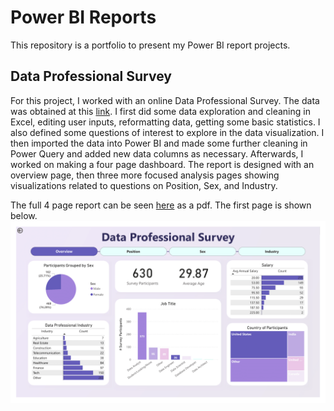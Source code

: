 # Power BI Reports
This repository is a portfolio to present my Power BI report projects.

## Data Professional Survey
For this project, I worked with an online Data Professional Survey. The data was obtained at this [link](https://github.com/AlexTheAnalyst/Power-BI/blob/main/Power%20BI%20-%20Final%20Project.xlsx). I first did some data exploration and cleaning in Excel, editing user inputs, reformatting data, getting some basic statistics. I also defined some questions of interest to explore in the data visualization. I then imported the data into Power BI and made some further cleaning in Power Query and added new data columns as necessary. Afterwards, I worked on making a four page dashboard. The report is designed with an overview page, then three more focused analysis pages showing visualizations related to questions on Position, Sex, and Industry.

The full 4 page report can be seen [here](https://github.com/celestejasmine/Power-BI-Reports/blob/main/Data%20Professional%20Survey%20-%20Power%20BI%20Report.pdf) as a pdf. The first page is shown below.
![Data Professional Survey](https://github.com/celestejasmine/Power-BI-Reports/blob/main/First%20Page%20Image%20-%20Power%20BI%20Report%20-%20Data%20Professional%20Survey%20-%20Overview.png)
